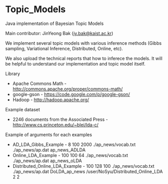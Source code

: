 Topic_Models
============

Java implementation of Bayesian Topic Models

Main contributor: JinYeong Bak (jy.bak@kaist.ac.kr)

We implement several topic models with various inference methods (Gibbs sampling, Variational Inference, Distributed, Online, etc).

We also upload the technical reports that how to inferece the models. It will be helpful to understand our implementation and topic model itself.


Library

* Apache Commons Math - http://commons.apache.org/proper/commons-math/
* google-gson - https://code.google.com/p/google-gson/
* Hadoop - http://hadoop.apache.org/


Example dataset
* 2246 documents from the Associated Press - http://www.cs.princeton.edu/~blei/lda-c/
 

Example of arguments for each examples
* AD_LDA_Gibbs_Example - 8 100 2000 ./ap_news/vocab.txt ./ap_news/ap.dat ap_news_ADLDA
* Online_LDA_Example - 100 100 64 ./ap_news/vocab.txt ./ap_news/ap.dat ap_news_oLDA
* Distributed_Online_LDA_Example - 100 128 100 ./ap_news/vocab.txt ./ap_news/ap.dat DoLDA_ap_news /user/NoSyu/Distributed_Online_LDA 2 2
